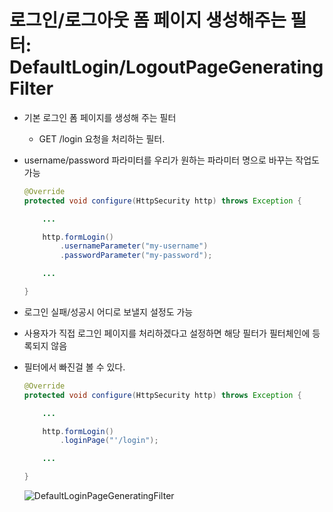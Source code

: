 # 로그인/로그아웃 폼 페이지 생성해주는 필터: DefaultLogin/LogoutPageGeneratingFilter


- 기본 로그인 폼 페이지를 생성해 주는 필터
  - GET /login 요청을 처리하는 필터.

- username/password 파라미터를 우리가 원하는 파라미터 명으로 바꾸는 작업도 가능

    ```java
    @Override
    protected void configure(HttpSecurity http) throws Exception {

        ...

        http.formLogin()
            .usernameParameter("my-username")
            .passwordParameter("my-password");

        ...

    }
    ```

- 로그인 실패/성공시 어디로 보낼지 설정도 가능


- 사용자가 직접 로그인 페이지를 처리하겠다고 설정하면 해당 필터가 필터체인에 등록되지 않음
- 필터에서 빠진걸 볼 수 있다.

    ```java
    @Override
    protected void configure(HttpSecurity http) throws Exception {

        ...

        http.formLogin()
            .loginPage("'/login");

        ...

    }
    ```
    ![DefaultLoginPageGeneratingFilter](https://lh3.googleusercontent.com/pw/ACtC-3fvRovjGW7ymnlunEUwtWJqOM30uI_x4b4i_3TQXCAQZt5NcyOZdUYCqbu2rQEHVjDQ4VbVz5swDdWlWrsS14fsmn0hWbQqEQpf_tuDdTu2qBYnWx2amuSJRU6Pou-lJYUVotgBzLUDN-fKRlo1ixdFGA=w536-h753-no?authuser=0)